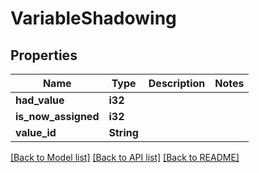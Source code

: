 # VariableShadowing

## Properties

Name | Type | Description | Notes
------------ | ------------- | ------------- | -------------
**had_value** | **i32** |  | 
**is_now_assigned** | **i32** |  | 
**value_id** | **String** |  | 

[[Back to Model list]](../README.md#documentation-for-models) [[Back to API list]](../README.md#documentation-for-api-endpoints) [[Back to README]](../README.md)


